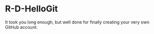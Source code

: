 # R-D-HelloGit

It took you long enough, but well done for finally creating your very own GitHub account.
